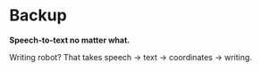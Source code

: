 # Backup

**Speech-to-text no matter what.**

Writing robot? That takes speech -> text -> coordinates -> writing.
